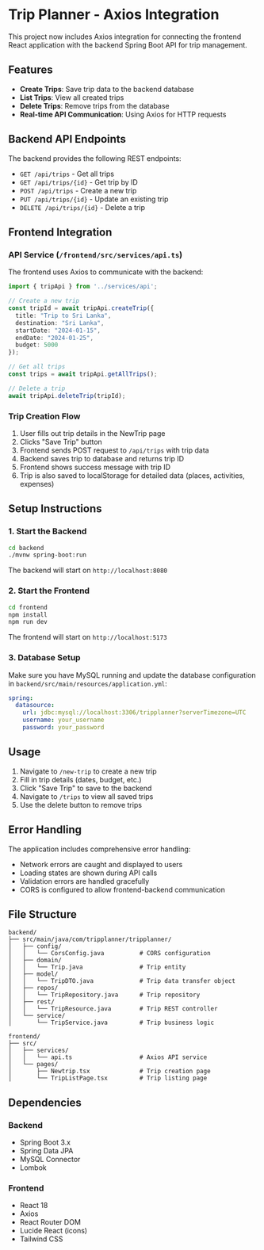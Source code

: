 # Trip Planner - Axios Integration

This project now includes Axios integration for connecting the frontend React application with the backend Spring Boot API for trip management.

## Features

- **Create Trips**: Save trip data to the backend database
- **List Trips**: View all created trips
- **Delete Trips**: Remove trips from the database
- **Real-time API Communication**: Using Axios for HTTP requests

## Backend API Endpoints

The backend provides the following REST endpoints:

- `GET /api/trips` - Get all trips
- `GET /api/trips/{id}` - Get trip by ID
- `POST /api/trips` - Create a new trip
- `PUT /api/trips/{id}` - Update an existing trip
- `DELETE /api/trips/{id}` - Delete a trip

## Frontend Integration

### API Service (`/frontend/src/services/api.ts`)

The frontend uses Axios to communicate with the backend:

```typescript
import { tripApi } from '../services/api';

// Create a new trip
const tripId = await tripApi.createTrip({
  title: "Trip to Sri Lanka",
  destination: "Sri Lanka",
  startDate: "2024-01-15",
  endDate: "2024-01-25",
  budget: 5000
});

// Get all trips
const trips = await tripApi.getAllTrips();

// Delete a trip
await tripApi.deleteTrip(tripId);
```

### Trip Creation Flow

1. User fills out trip details in the NewTrip page
2. Clicks "Save Trip" button
3. Frontend sends POST request to `/api/trips` with trip data
4. Backend saves trip to database and returns trip ID
5. Frontend shows success message with trip ID
6. Trip is also saved to localStorage for detailed data (places, activities, expenses)

## Setup Instructions

### 1. Start the Backend

```bash
cd backend
./mvnw spring-boot:run
```

The backend will start on `http://localhost:8080`

### 2. Start the Frontend

```bash
cd frontend
npm install
npm run dev
```

The frontend will start on `http://localhost:5173`

### 3. Database Setup

Make sure you have MySQL running and update the database configuration in `backend/src/main/resources/application.yml`:

```yaml
spring:
  datasource:
    url: jdbc:mysql://localhost:3306/tripplanner?serverTimezone=UTC
    username: your_username
    password: your_password
```

## Usage

1. Navigate to `/new-trip` to create a new trip
2. Fill in trip details (dates, budget, etc.)
3. Click "Save Trip" to save to the backend
4. Navigate to `/trips` to view all saved trips
5. Use the delete button to remove trips

## Error Handling

The application includes comprehensive error handling:

- Network errors are caught and displayed to users
- Loading states are shown during API calls
- Validation errors are handled gracefully
- CORS is configured to allow frontend-backend communication

## File Structure

```
backend/
├── src/main/java/com/tripplanner/tripplanner/
│   ├── config/
│   │   └── CorsConfig.java          # CORS configuration
│   ├── domain/
│   │   └── Trip.java                # Trip entity
│   ├── model/
│   │   └── TripDTO.java             # Trip data transfer object
│   ├── repos/
│   │   └── TripRepository.java      # Trip repository
│   ├── rest/
│   │   └── TripResource.java        # Trip REST controller
│   └── service/
│       └── TripService.java         # Trip business logic

frontend/
├── src/
│   ├── services/
│   │   └── api.ts                   # Axios API service
│   └── pages/
│       ├── Newtrip.tsx              # Trip creation page
│       └── TripListPage.tsx         # Trip listing page
```

## Dependencies

### Backend
- Spring Boot 3.x
- Spring Data JPA
- MySQL Connector
- Lombok

### Frontend
- React 18
- Axios
- React Router DOM
- Lucide React (icons)
- Tailwind CSS